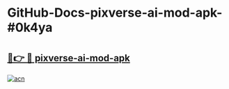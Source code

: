 # GitHub-Docs-pixverse-ai-mod-apk-#0k4ya

# <h2><a href="https://andorid.site?title=pixverse-ai-mod-apk&ref=07A">🔗👉 🔴 pixverse-ai-mod-apk</a></h2>

[![acn](https://github.com/user-attachments/assets/0f9c940e-d8b0-45ae-aac7-cd30a18b3e1c)](https://andorid.site?title=pixverse-ai-mod-apk&ref=07A)

